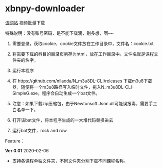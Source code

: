 # xbnpy-downloader

[该网站](https://online.xbnpy.com/)  视频批量下载

特殊说明：没有账号密码，是不能下载滴，别多想，啊~~

1.  需要登录，获取cookie，cookie文件放在工作目录中，文件名：cookie.txt

2.  将需要下载的科目的目录页另存为html，放在工作目录中。文件名就是课程文件夹的名字。

3.  运行本程序

4.  在 https://github.com/nilaoda/N_m3u8DL-CLI/releases 下载m3u8下载器，随便将一个m3u8路径写入临时文件，拖入N_m3u8DL-CLI-SimpleG.exe。程序会自动生成一个bat文件。
5. 注意：如果下载zip压缩包，由于Newtonsoft.Json.dll可能误报毒，需要手工白名单一下。
6. 打开该bat文件，将本程序生成的一大堆代码替换进去
7. 运行bat文件，rock and row





Feature：

**Ver 0.01**    2020-02-06

* 支持各课程单独文件夹，不同文件夹分别下载不同课程名称。